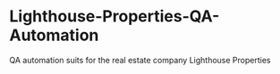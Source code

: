 # Lighthouse-Properties-QA-Automation
QA automation suits for the real estate company Lighthouse Properties
